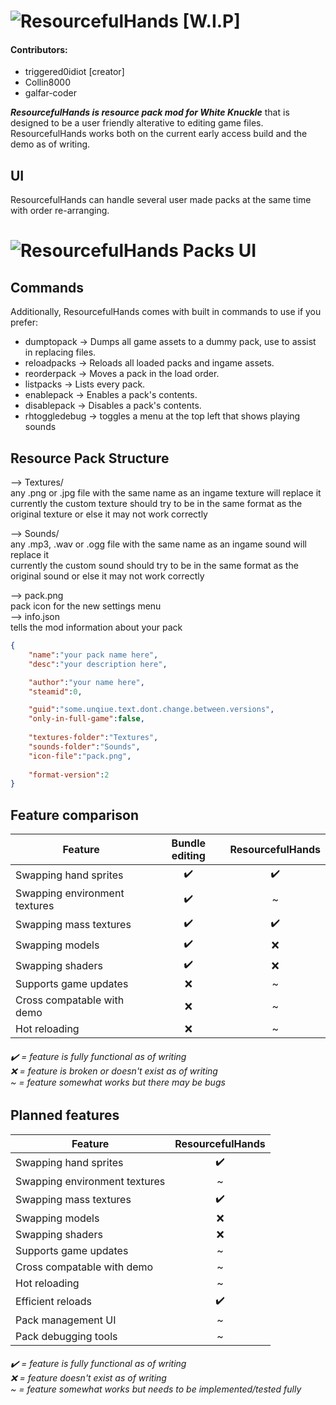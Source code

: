 # ![ResourcefulHands [W.I.P]](https://file.garden/Z9BrE5QDFXkNPYaw/rhlogobanner_trimmed_big.png "ResourcefulHands [W.I.P]")

#### __Contributors:__
 - triggered0idiot \[creator\]
 - Collin8000
 - galfar-coder

***ResourcefulHands is resource pack mod for White Knuckle*** that is designed to be a user friendly alterative to editing game files. ResourcefulHands works both on the current early access build and the demo as of writing.

## UI
ResourcefulHands can handle several user made packs at the same time with order re-arranging.
# ![ResourcefulHands Packs UI](https://file.garden/Z9BrE5QDFXkNPYaw/rh_showcase3.png "ResourcefulHands Packs UI")

## Commands
Additionally, ResourcefulHands comes with built in commands to use if you prefer:
  - dumptopack -> Dumps all game assets to a dummy pack, use to assist in replacing files.
  - reloadpacks -> Reloads all loaded packs and ingame assets.
  - reorderpack -> Moves a pack in the load order.
  - listpacks -> Lists every pack.
  - enablepack -> Enables a pack's contents.
  - disablepack -> Disables a pack's contents.
  - rhtoggledebug -> toggles a menu at the top left that shows playing sounds

## Resource Pack Structure
--> Textures/<br>
any .png or .jpg file with the same name as an ingame texture will replace it<br>
currently the custom texture should try to be in the same format as the original texture or else it may not work correctly<br>

--> Sounds/<br>
any .mp3, .wav or .ogg file with the same name as an ingame sound will replace it<br>
currently the custom sound should try to be in the same format as the original sound or else it may not work correctly<br>

--> pack.png<br>
pack icon for the new settings menu<br>
--> info.json<br>
tells the mod information about your pack<br>

```json
{
    "name":"your pack name here",
    "desc":"your description here",

    "author":"your name here",
    "steamid":0,

    "guid":"some.unqiue.text.dont.change.between.versions",
    "only-in-full-game":false,
    
    "textures-folder":"Textures",
    "sounds-folder":"Sounds",
    "icon-file":"pack.png",
    
    "format-version":2
}
```

## Feature comparison
| Feature                        | Bundle editing | ResourcefulHands  |
| ------------------------------ |:--:|:--:|
| Swapping hand sprites          | ✔️ | ✔️ |
| Swapping environment textures  | ✔️ | ~ |
| Swapping mass textures         | ✔️ | ✔️ |
| Swapping models                | ✔️ | ❌ |
| Swapping shaders               | ✔️ | ❌ |
| Supports game updates          | ❌ | ~ |
| Cross compatable with demo     | ❌ | ~ |
| Hot reloading                  | ❌ | ~ |
###### ✔️ = feature is fully functional as of writing<br>❌ = feature is broken or doesn't exist as of writing<br>~ = feature somewhat works but there may be bugs

## Planned features
| Feature                        | ResourcefulHands  |
| ------------------------------ |:--:|
| Swapping hand sprites          | ✔️ |
| Swapping environment textures  | ~ |
| Swapping mass textures         | ✔️ |
| Swapping models                | ❌ |
| Swapping shaders               | ❌ |
| Supports game updates          | ~ |
| Cross compatable with demo     | ~ |
| Hot reloading                  | ~ |
| Efficient reloads              | ✔️ |
| Pack management UI             | ~ |
| Pack debugging tools           | ~ |
###### ✔️ = feature is fully functional as of writing<br>❌ = feature doesn't exist as of writing<br>~ = feature somewhat works but needs to be implemented/tested fully
